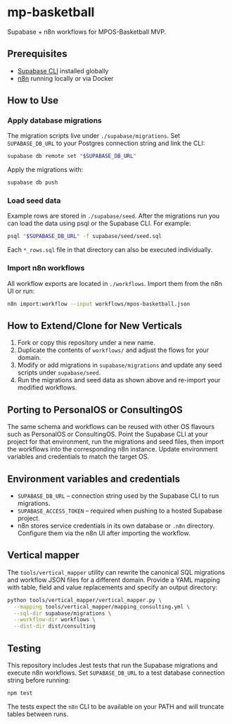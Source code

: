 # mp-basketball

Supabase + n8n workflows for MPOS-Basketball MVP.

## Prerequisites

- [Supabase CLI](https://supabase.com/docs/guides/cli) installed globally
- [n8n](https://n8n.io/) running locally or via Docker

## How to Use

### Apply database migrations

The migration scripts live under `./supabase/migrations`. Set `SUPABASE_DB_URL` to your Postgres connection string and link the CLI:

```bash
supabase db remote set "$SUPABASE_DB_URL"
```

Apply the migrations with:

```bash
supabase db push
```

### Load seed data

Example rows are stored in `./supabase/seed`. After the migrations run you can load the data using psql or the Supabase CLI. For example:

```bash
psql "$SUPABASE_DB_URL" -f supabase/seed/seed.sql
```

Each `*_rows.sql` file in that directory can also be executed individually.

### Import n8n workflows

All workflow exports are located in `./workflows`. Import them from the n8n UI or run:

```bash
n8n import:workflow --input workflows/mpos-basketball.json
```

## How to Extend/Clone for New Verticals

1. Fork or copy this repository under a new name.
2. Duplicate the contents of `workflows/` and adjust the flows for your domain.
3. Modify or add migrations in `supabase/migrations` and update any seed scripts under `supabase/seed`.
4. Run the migrations and seed data as shown above and re-import your modified workflows.

## Porting to PersonalOS or ConsultingOS

The same schema and workflows can be reused with other OS flavours such as PersonalOS or ConsultingOS. Point the Supabase CLI at your project for that environment, run the migrations and seed files, then import the workflows into the corresponding n8n instance. Update environment variables and credentials to match the target OS.

## Environment variables and credentials

- `SUPABASE_DB_URL` – connection string used by the Supabase CLI to run migrations.
- `SUPABASE_ACCESS_TOKEN` – required when pushing to a hosted Supabase project.
- n8n stores service credentials in its own database or `.n8n` directory. Configure them via the n8n UI after importing the workflow.


## Vertical mapper

The `tools/vertical_mapper` utility can rewrite the canonical SQL migrations
and workflow JSON files for a different domain. Provide a YAML mapping with
table, field and value replacements and specify an output directory:

```bash
python tools/vertical_mapper/vertical_mapper.py \
  --mapping tools/vertical_mapper/mapping_consulting.yml \
  --sql-dir supabase/migrations \
  --workflow-dir workflows \
  --dist-dir dist/consulting
```



## Testing

This repository includes Jest tests that run the Supabase migrations and execute n8n workflows.
Set `SUPABASE_DB_URL` to a test database connection string before running:

```bash
npm test
```

The tests expect the `n8n` CLI to be available on your PATH and will truncate tables between runs.
